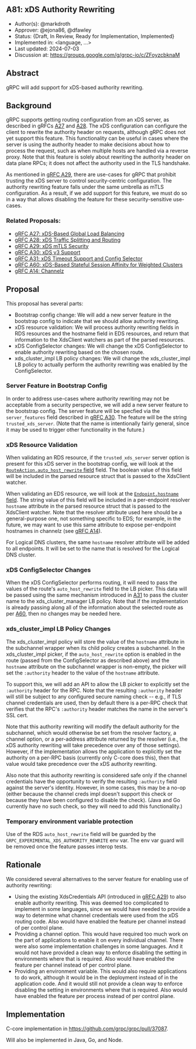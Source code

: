 A81: xDS Authority Rewriting
----
* Author(s): @markdroth
* Approver: @ejona86, @dfawley
* Status: {Draft, In Review, Ready for Implementation, Implemented}
* Implemented in: <language, ...>
* Last updated: 2024-07-03
* Discussion at: https://groups.google.com/g/grpc-io/c/ZFoyzcbknaM

## Abstract

gRPC will add support for xDS-based authority rewriting.

## Background

gRPC supports getting routing configuration from an xDS server, as
described in gRFCs [A27] and [A28].  The xDS configuration can configure
the client to rewrite the authority header on requests, although gRPC does
not yet support this feature.  This functionality can be useful in cases
where the server is using the authority header to make decisions about
how to process the request, such as when multiple hosts are handled via
a reverse proxy.  Note that this feature is solely about rewriting the
authority header on data plane RPCs; it does not affect the authority
used in the TLS handshake.

As mentioned in [gRFC A29][A29], there are use-cases for gRPC
that prohibit trusting the xDS server to control security-centric
configuration.  The authority rewriting feature falls under the same
umbrella as mTLS configuration.  As a result, if we add support for this
feature, we must do so in a way that allows disabling the feature for
these security-sensitive use-cases.

### Related Proposals: 
* [gRFC A27: xDS-Based Global Load Balancing][A27]
* [gRFC A28: xDS Traffic Splitting and Routing][A28]
* [gRFC A29: xDS mTLS Security][A29]
* [gRFC A30: xDS v3 Support][A30]
* [gRFC A31: xDS Timeout Support and Config Selector][A31]
* [gRFC A60: xDS-Based Stateful Session Affinity for Weighted Clusters][A60]
* [gRFC A14: Channelz][A14]

[A27]: A27-xds-global-load-balancing.md
[A28]: A28-xds-traffic-splitting-and-routing.md
[A29]: A29-xds-tls-security.md
[A30]: A30-xds-v3.md
[A31]: A31-xds-timeout-support-and-config-selector.md
[A60]: A60-xds-stateful-session-affinity-weighted-clusters.md
[A14]: A14-channelz.md

## Proposal

This proposal has several parts:
- Bootstrap config change: We will add a new server feature in the bootstrap
  config to indicate that we should allow authority rewriting.
- xDS resource validation: We will process authority rewriting fields in RDS
  resources and the hostname field in EDS resources, and return that
  information to the XdsClient watchers as part of the parsed resources.
- xDS ConfigSelector changes: We will change the xDS ConfigSelector to enable
  authority rewriting based on the chosen route.
- xds_cluster_impl LB policy changes: We will change the xds_cluster_impl LB
  policy to actually perform the authority rewriting was enabled by the
  ConfigSelector.

### Server Feature in Bootstrap Config

In order to address use-cases where authority rewriting may not be
acceptable from a security perspective, we will add a new server feature
to the bootstrap config.  The server feature will be specfied via the
`server_features` field described in [gRFC A30][A30].  The feature will
be the string `trusted_xds_server`.  (Note that the name is intentionally
fairly general, since it may be used to trigger other functionality in
the future.)

### xDS Resource Validation

When validating an RDS resource, if the `trusted_xds_server`
server option is present for this xDS server in the
bootstrap config, we will look at the [`RouteAction.auto_host_rewrite`
field](https://github.com/envoyproxy/envoy/blob/b65de1f56850326e1c6b74aa72cb1c9777441065/api/envoy/config/route/v3/route_components.proto#L1173)
field.  The boolean value of this field will be included in the parsed
resource struct that is passed to the XdsClient watcher.

When validating an EDS resource, we will look at the [`Endpoint.hostname`
field](https://github.com/envoyproxy/envoy/blob/b65de1f56850326e1c6b74aa72cb1c9777441065/api/envoy/config/endpoint/v3/endpoint_components.proto#L89).
The string value of this field will be included in a per-endpoint resolver
`hostname` attribute in the parsed resource struct that is passed to the
XdsClient watcher.  Note that the resolver attribute used here should
be a general-purpose one, not something specific to EDS; for example, in
the future, we may want to use this same attribute to expose per-endpoint
hostnames in channelz (see [gRFC A14][A14]).

For Logical DNS clusters, the same `hostname` resolver attribute will
be added to all endpoints.  It will be set to the name that is resolved
for the Logical DNS cluster.

### xDS ConfigSelector Changes

When the xDS ConfigSelector performs routing, it will need to pass
the values of the route's `auto_host_rewrite` field to the LB picker.
This data will be passed using the same mechanism introduced in [A31] to
pass the cluster name to the xds_cluster_manager LB policy.  Note that
if the implementation is already passing along all of the information
about the selected route as per [A60], then no changes may be needed here.

### xds_cluster_impl LB Policy Changes

The xds_cluster_impl policy will store the value of the `hostname`
attribute in the subchannel wrapper when its child policy creates a
subchannel.  In the xds_cluster_impl picker, if the `auto_host_rewrite`
option is enabled in the route (passed from the ConfigSelector as
described above) and the `hostname` attribute on the subchannel wrapper
is non-empty, the picker will set the `:authority` header to the value of
the `hostname` attribute.

To support this, we will add an API to allow the LB picker to explicitly
set the `:authority` header for the RPC.  Note that the resulting
`:authority` header will still be subject to any configured secure
naming check -- e.g., if TLS channel credentials are used, then by
default there is a per-RPC check that verifies that the RPC's
`:authority` header matches the name in the server's SSL cert.

Note that this authority rewriting will modify the default authority for
the subchannel, which would otherwise be set from the resolver factory,
a channel option, or a per-address attribute returned by the resolver
(i.e., the xDS authority rewriting will take precedence over any of those
settings).  However, if the implementation allows the application to
explicitly set the authority on a per-RPC basis (currently only C-core
does this), then that value would take precedence over the xDS
authority rewriting.

Also note that this authority rewriting is considered safe only if
the channel credentials have the opportunity to verify the resulting
`:authority` field against the server's identity.  However, in some cases,
this may be a no-op (either because the channel creds impl doesn't support
this check or because they have been configured to disable the check).
(Java and Go currently have no such check, so they will need to add this
functionality.)

### Temporary environment variable protection

Use of the RDS `auto_host_rewrite` field will be guarded by the
`GRPC_EXPERIMENTAL_XDS_AUTHORITY_REWRITE` env var.  The env var guard
will be removed once the feature passes interop tests.

## Rationale

We considered several alternatives to the server feature for enabling
use of authority rewriting:
- Using the existing XdsCredentials API (introduced in [gRFC A29][A29])
  to also enable authority rewriting.  This was deemed too complicated
  to implement in some languages, since we would have needed to provide
  a way to determine what channel credentials were used from the xDS
  routing code.  Also would have enabled the feature per channel instead
  of per control plane.
- Providing a channel option.  This would have required too much work on
  the part of applications to enable it on every individual channel.
  There were also some implementation challenges in some languages.  And
  it would not have provided a clean way to enforce disabling the
  setting in environments where that is required.  Also would have
  enabled the feature per channel instead of per control plane.
- Providing an environment variable.  This would also require
  applications to do work, although it would be in the deployment
  instead of in the application code.  And it would still not provide a
  clean way to enforce disabling the setting in environments where that
  is required.  Also would have enabled the feature per process instead
  of per control plane.

## Implementation

C-core implementation in https://github.com/grpc/grpc/pull/37087.

Will also be implemented in Java, Go, and Node.
